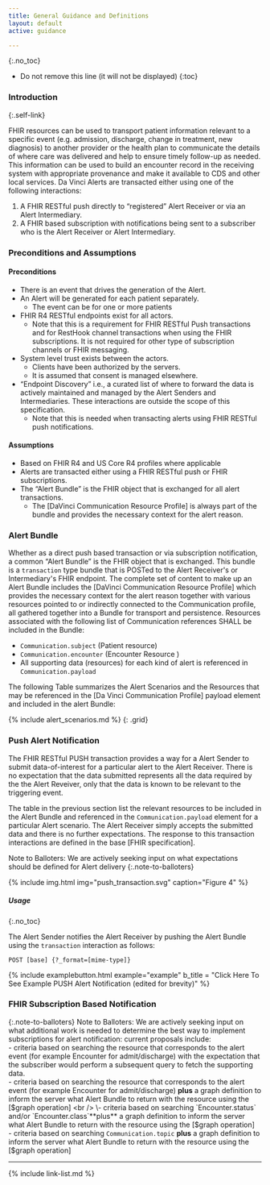 ```yaml
---
title: General Guidance and Definitions
layout: default
active: guidance

---
```


{:.no_toc}

<!-- TOC  the css styling for this is \pages\assets\css\project.css under 'markdown-toc'-->

* Do not remove this line (it will not be displayed)
{:toc}

### Introduction
{:.self-link}

FHIR resources can be used to transport patient information relevant to a specific event (e.g. admission, discharge, change in treatment, new diagnosis) to another provider or the health plan to communicate the details of where care was delivered and help to ensure timely follow-up as needed.  This information can be used to build an encounter record in the receiving system with appropriate provenance and make it available to CDS and other local services. Da Vinci Alerts are transacted either using one of the following interactions:

1. A FHIR RESTful push directly to “registered” Alert Receiver or via an Alert Intermediary.  
1. A FHIR based subscription with notifications being sent to a subscriber who is the Alert Receiver or Alert Intermediary.

### Preconditions and Assumptions

#### Preconditions

- There is an event that drives the generation of the Alert.
- An Alert will be generated for each patient separately.
  - The event can be for one or more patients
- FHIR R4 RESTful endpoints exist for all actors.
  - Note that this is a requirement for FHIR RESTful Push transactions and for RestHook channel transactions when using the FHIR subscriptions.  It is not required for other type of subscription channels or FHIR messaging.
- System level trust exists between the actors.
  - Clients have been authorized by the servers.
  - It is assumed that consent is managed elsewhere.
- “Endpoint Discovery” i.e., a curated list of where to forward the data  is actively maintained and managed by the Alert Senders and Intermediaries.  These interactions are outside the scope of this specification.
   - Note that this is needed when transacting alerts using FHIR RESTful push notifications.


#### Assumptions
- Based on FHIR R4 and US Core R4 profiles where applicable
- Alerts are transacted either using a FHIR RESTful push or FHIR subscriptions.
- The “Alert Bundle” is the FHIR object that is exchanged for all alert transactions.
  - The [DaVinci Communication Resource Profile] is always part of the bundle and provides the necessary context for the alert reason.

### Alert Bundle

Whether as a direct push based transaction or via subscription notification, a common “Alert Bundle” is the FHIR object that is exchanged. This bundle is a `transaction` type bundle that is POSTed to the Alert Receiver's or Intermediary's FHIR endpoint. The complete set of content to make up an Alert Bundle includes the [DaVinci Communication Resource Profile] which provides the necessary context for the alert reason together with various resources pointed to or indirectly connected to the Communication profile, all gathered together into a Bundle for transport and persistence.  Resources associated with the following list of Communication references SHALL be included in the Bundle:

- `Communication.subject` (Patient resource)
- `Communication.encounter` (Encounter Resource )
-  All supporting data (resources) for each kind of alert is referenced in `Communication.payload`

The following Table summarizes the Alert Scenarios and the Resources that may be referenced in the [Da Vinci Communication Profile] payload element and included in the alert Bundle:

{% include alert_scenarios.md %}
{: .grid}

### Push Alert Notification

The FHIR RESTful PUSH transaction provides a way for a Alert Sender to submit data-of-interest for a particular alert to the Alert Receiver. There is no expectation that the data submitted represents all the data required by the the Alert Reveiver, only that the data is known to be relevant to the triggering event.

The table in the previous section list the relevant resources to be included in the Alert Bundle and referenced in the `Communication.payload` element for a particular Alert scenario.   The Alert Receiver simply accepts the submitted data and there is no further expectations. The response to this transaction interactions are defined in the base [FHIR specification].

Note to Balloters: We are actively seeking input on what expectations should be defined for Alert delivery
{:.note-to-balloters}

{% include img.html img="push_transaction.svg" caption="Figure 4" %}

##### Usage
{:.no_toc}

The Alert Sender notifies the Alert Receiver by pushing the Alert Bundle using the `transaction` interaction as follows:

`POST [base] {?_format=[mime-type]}`

{% include examplebutton.html example="example" b_title = "Click Here To See Example PUSH Alert Notification (edited for brevity)" %}

### FHIR Subscription Based Notification

{:.note-to-balloters}
Note to Balloters: We are actively seeking input on what additional work is needed to determine the best way to implement subscriptions for alert notification:
current proposals include:
<br />
\- criteria based on searching the resource that corresponds to the alert event  (for example Encounter for admit/discharge) with the expectation that the subscriber would perform a subsequent query to fetch the supporting data.
<br />
\- criteria based on searching the resource that corresponds to the alert event  (for example Encounter for admit/discharge) **plus** a graph definition to inform the server what Alert Bundle to return with the resource using the [$graph operation]
<br />
\- criteria based on searching `Encounter.status` and/or `Encounter.class`**plus** a graph definition to inform the server what Alert Bundle to return with the resource using the [$graph operation]
<br />
\- criteria based on searching `Communication.topic` **plus** a graph definition to inform the server what Alert Bundle to return with the resource using the [$graph operation]


---

{% include link-list.md %}
